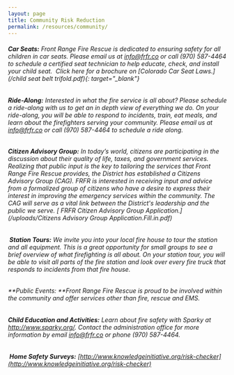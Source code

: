 ```yaml
---
layout: page
title: Community Risk Reduction
permalink: /resources/community/
---
```


###### **​** **Car Seats:** Front Range Fire Rescue is dedicated to ensuring safety for all children in car seats. Please email us at info@frfr.co or call (970) 587-4464 to schedule a certified seat technician to help educate, check, and install your child seat.&nbsp; Click here for a brochure on [Colorado Car Seat Laws.](/child seat belt trifold.pdf){: target="_blank"}

###### **Ride-Along:** Interested in what the fire service is all about? Please schedule a ride-along with us to get an in depth view of everything we do. On your ride-along, you will be able to respond to incidents, train, eat meals, and learn about the firefighters serving your community. Please email us at info@frfr.co or call (970) 587-4464 to schedule a ride along.

###### **Citizen Advisory Group:**&nbsp;In today’s world, citizens are participating in the discussion about their quality of life, taxes, and government services. Realizing that public input is the key to tailoring the services that Front Range Fire Rescue provides, the District has established a Citizens Advisory Group (CAG). FRFR is interested in receiving input and advice from a formalized group of citizens who have a desire to express their interest in improving the emergency services within the community. The CAG will serve as a vital link between the District's leadership and the public we serve.&nbsp;[ FRFR Citizen Advisory Group Application.](/uploads/Citizens Advisory Group Application.Fill.in.pdf)

###### **&nbsp;Station Tours:** We invite you into your local fire house to tour the station and all equipment. This is a great opportunity for small groups to see a brief overview of what firefighting is all about. On your station tour, you will be able to visit all parts of the fire station and look over every fire truck that responds to incidents from that fire house.

###### **Public Events:&nbsp;**Front Range Fire Rescue is proud to be involved within the community and offer services other than fire, rescue and EMS.&nbsp;

###### **Child Education and Activities:**&nbsp;Learn about fire safety with Sparky at http://www.sparky.org/. Contact the administration office for more information by email info@frfr.co or phone (970) 587-4464.

###### **&nbsp;Home Safety Surveys:**&nbsp;[http://www.knowledgeinitiative.org/risk-checker](http://www.knowledgeinitiative.org/risk-checker)
